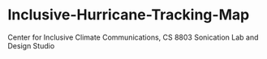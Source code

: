 # Inclusive-Hurricane-Tracking-Map
Center for Inclusive Climate Communications, CS 8803 Sonication Lab and Design Studio
